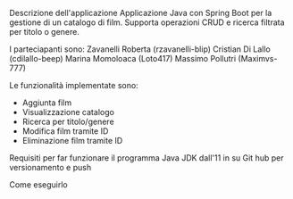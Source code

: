 Descrizione dell'applicazione 
Applicazione Java con Spring Boot per la gestione di un catalogo di film. Supporta operazioni CRUD e ricerca filtrata per titolo o genere.

I parteciapanti sono:
Zavanelli Roberta (rzavanelli-blip)
Cristian Di Lallo (cdilallo-beep) 
Marina Momoloaca (Loto417)
Massimo Pollutri (Maximvs-777)

Le funzionalità implementate sono:
- Aggiunta film
- Visualizzazione catalogo
- Ricerca per titolo/genere
- Modifica film tramite ID
- Eliminazione film tramite ID

Requisiti per far funzionare il programma
Java JDK dall'11 in su 
Git hub per versionamento e push


Come eseguirlo 
